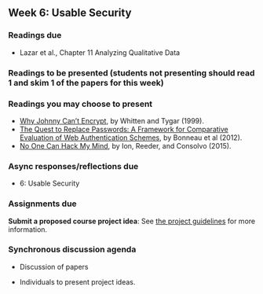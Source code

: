 ## Week 6: Usable Security

### Readings due

  - Lazar et al., Chapter 11 Analyzing Qualitative Data

### Readings to be presented (students not presenting should read 1 and skim 1 of the papers for this week) 

### Readings you may choose to present

  - [Why Johnny Can’t Encrypt](https://people.eecs.berkeley.edu/~tygar/papers/Why_Johnny_Cant_Encrypt/OReilly.pdf), by Whitten and Tygar (1999).
  - [The Quest to Replace Passwords: A Framework for Comparative Evaluation of Web Authentication Schemes](https://www.cl.cam.ac.uk/~fms27/papers/2012-BonneauHerOorSta-password--oakland.pdf), by Bonneau et al (2012).
  - [No One Can Hack My Mind](https://www.usenix.org/system/files/conference/soups2015/soups15-paper-ion.pdf), by Ion, Reeder, and Consolvo (2015).


### Async responses/reflections due

  - 6: Usable Security

### Assignments due

**Submit a proposed course project idea**: See [the project guidelines](../project/README.md#week-6-before-the-live-session) for more information.

### Synchronous discussion agenda

  - Discussion of papers

  - Individuals to present project ideas.

